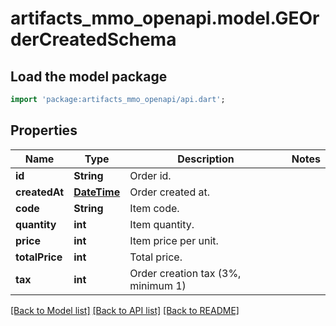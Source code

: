 # artifacts_mmo_openapi.model.GEOrderCreatedSchema

## Load the model package
```dart
import 'package:artifacts_mmo_openapi/api.dart';
```

## Properties
Name | Type | Description | Notes
------------ | ------------- | ------------- | -------------
**id** | **String** | Order id. | 
**createdAt** | [**DateTime**](DateTime.md) | Order created at. | 
**code** | **String** | Item code. | 
**quantity** | **int** | Item quantity. | 
**price** | **int** | Item price per unit. | 
**totalPrice** | **int** | Total price. | 
**tax** | **int** | Order creation tax (3%, minimum 1) | 

[[Back to Model list]](../README.md#documentation-for-models) [[Back to API list]](../README.md#documentation-for-api-endpoints) [[Back to README]](../README.md)



